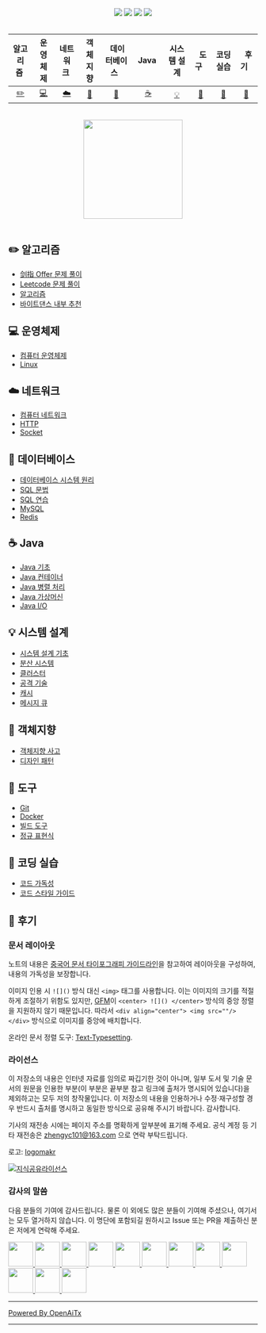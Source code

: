 <div align="center">
    <a href="https://www.cyc2018.xyz"> <img src="https://badgen.net/badge/CyC/%E5%9C%A8%E7%BA%BF%E9%98%85%E8%AF%BB?icon=sourcegraph&color=4ab8a1"></a>
    <a href="https://gitstar-ranking.com/repositories"> <img src="https://badgen.net/badge/Rank/13?icon=github&color=4ab8a1"></a>
    <a href="https://github.com/CyC2018/CS-Notes"> <img src="https://badgen.net/github/stars/CyC2018/CS-Notes?icon=github&color=4ab8a1"></a>
    <a href="https://github.com/CyC2018/CS-Notes"> <img src="https://badgen.net/github/forks/CyC2018/CS-Notes?icon=github&color=4ab8a1"></a>
    <!-- <a href="assets/download.md"> <img src="https://badgen.net/badge/OvO/%E7%A6%BB%E7%BA%BF%E4%B8%8B%E8%BD%BD?icon=telegram&color=4ab8a1"></a> -->
    <!-- <a href="assets/download.md"> <img src="https://badgen.net/badge/%e5%85%ac%e4%bc%97%e5%8f%b7/CyC2018?icon=rss&color=4ab8a1"></a> -->
</div>
<br>

| 알고리즘&nbsp; | 운영체제 | 네트워크&nbsp;|객체지향| &nbsp;데이터베이스&nbsp;&nbsp;|&nbsp;Java&nbsp;&nbsp;|시스템 설계| &nbsp;&nbsp;도구&nbsp;&nbsp; |코딩 실습| &nbsp;&nbsp;후기&nbsp;&nbsp; |
| :---: | :----: | :---: | :----: | :----: | :----: | :----: | :----: | :----: | :----: |
| [:pencil2:](#pencil2-알고리즘) | [:computer:](#computer-운영체제) | [:cloud:](#cloud-네트워크) | [:art:](#art-객체지향) | [:floppy_disk:](#floppy_disk-데이터베이스) |[:coffee:](#coffee-java)| [:bulb:](#bulb-시스템-설계) |[:wrench:](#wrench-도구)| [:watermelon:](#watermelon-코딩-실습) |[:memo:](#memo-후기)|

<br>

<div align="center">
    <img src="https://cs-notes-1256109796.cos.ap-guangzhou.myqcloud.com/githubio/LogoMakr_0zpEzN.png" width="200px">
</div>

<br>

## :pencil2: 알고리즘

- [剑指 Offer 문제 풀이](https://github.com/CyC2018/CS-Notes/blob/master/notes/剑指%20Offer%20题解%20-%20目录.md)
- [Leetcode 문제 풀이](https://github.com/CyC2018/CS-Notes/blob/master/notes/Leetcode%20题解%20-%20目录.md)
- [알고리즘](https://github.com/CyC2018/CS-Notes/blob/master/notes/算法%20-%20目录.md)
- [바이트댄스 내부 추천](assets/内推.md)

## :computer: 운영체제

- [컴퓨터 운영체제](https://github.com/CyC2018/CS-Notes/blob/master/notes/计算机操作系统%20-%20目录.md)
- [Linux](https://github.com/CyC2018/CS-Notes/blob/master/notes/Linux.md)

## :cloud: 네트워크 

- [컴퓨터 네트워크](https://github.com/CyC2018/CS-Notes/blob/master/notes/计算机网络%20-%20目录.md)
- [HTTP](https://github.com/CyC2018/CS-Notes/blob/master/notes/HTTP.md)
- [Socket](https://github.com/CyC2018/CS-Notes/blob/master/notes/Socket.md)

## :floppy_disk: 데이터베이스

- [데이터베이스 시스템 원리](https://github.com/CyC2018/CS-Notes/blob/master/notes/数据库系统原理.md)
- [SQL 문법](https://github.com/CyC2018/CS-Notes/blob/master/notes/SQL%20语法.md)
- [SQL 연습](https://github.com/CyC2018/CS-Notes/blob/master/notes/SQL%20练习.md)
- [MySQL](https://github.com/CyC2018/CS-Notes/blob/master/notes/MySQL.md)
- [Redis](https://github.com/CyC2018/CS-Notes/blob/master/notes/Redis.md)

## :coffee: Java

- [Java 기초](https://github.com/CyC2018/CS-Notes/blob/master/notes/Java%20基础.md)
- [Java 컨테이너](https://github.com/CyC2018/CS-Notes/blob/master/notes/Java%20容器.md)
- [Java 병렬 처리](https://github.com/CyC2018/CS-Notes/blob/master/notes/Java%20并发.md)
- [Java 가상머신](https://github.com/CyC2018/CS-Notes/blob/master/notes/Java%20虚拟机.md)
- [Java I/O](https://github.com/CyC2018/CS-Notes/blob/master/notes/Java%20IO.md)

## :bulb: 시스템 설계 

- [시스템 설계 기초](https://github.com/CyC2018/CS-Notes/blob/master/notes/系统设计基础.md)
- [분산 시스템](https://github.com/CyC2018/CS-Notes/blob/master/notes/分布式.md)
- [클러스터](https://github.com/CyC2018/CS-Notes/blob/master/notes/集群.md)
- [공격 기술](https://github.com/CyC2018/CS-Notes/blob/master/notes/攻击技术.md)
- [캐시](https://github.com/CyC2018/CS-Notes/blob/master/notes/缓存.md)
- [메시지 큐](https://github.com/CyC2018/CS-Notes/blob/master/notes/消息队列.md)

## :art: 객체지향

- [객체지향 사고](https://github.com/CyC2018/CS-Notes/blob/master/notes/面向对象思想.md)
- [디자인 패턴](https://github.com/CyC2018/CS-Notes/blob/master/notes/设计模式%20-%20目录.md)

## :wrench: 도구 

- [Git](https://github.com/CyC2018/CS-Notes/blob/master/notes/Git.md)
- [Docker](https://github.com/CyC2018/CS-Notes/blob/master/notes/Docker.md)
- [빌드 도구](https://github.com/CyC2018/CS-Notes/blob/master/notes/构建工具.md)
- [정규 표현식](https://github.com/CyC2018/CS-Notes/blob/master/notes/正则表达式.md)

## :watermelon: 코딩 실습 

- [코드 가독성](https://github.com/CyC2018/CS-Notes/blob/master/notes/代码可读性.md)
- [코드 스타일 가이드](https://github.com/CyC2018/CS-Notes/blob/master/notes/代码风格规范.md)

## :memo: 후기

### 문서 레이아웃

노트의 내용은 [중국어 문서 타이포그래피 가이드라인](https://github.com/sparanoid/chinese-copywriting-guidelines/blob/master/README.zh-CN.md)을 참고하여 레이아웃을 구성하여, 내용의 가독성을 보장합니다.

이미지 인용 시 `![]()` 방식 대신 `<img>` 태그를 사용합니다. 이는 이미지의 크기를 적절하게 조절하기 위함도 있지만, [GFM](https://github.github.com/gfm/)이 `<center> ![]() </center>` 방식의 중앙 정렬을 지원하지 않기 때문입니다. 따라서 `<div align="center"> <img src=""/> </div>` 방식으로 이미지를 중앙에 배치합니다.

온라인 문서 정렬 도구: [Text-Typesetting](https://github.com/CyC2018/Text-Typesetting).

### 라이선스

이 저장소의 내용은 인터넷 자료를 임의로 짜깁기한 것이 아니며, 일부 도서 및 기술 문서의 원문을 인용한 부분(이 부분은 끝부분 참고 링크에 출처가 명시되어 있습니다)을 제외하고는 모두 저의 창작물입니다. 이 저장소의 내용을 인용하거나 수정·재구성할 경우 반드시 출처를 명시하고 동일한 방식으로 공유해 주시기 바랍니다. 감사합니다.

기사의 재전송 시에는 페이지 주소를 명확하게 앞부분에 표기해 주세요. 공식 계정 등 기타 재전송은 zhengyc101@163.com 으로 연락 부탁드립니다.

로고: [logomakr](https://logomakr.com/)

<a rel="license" href="http://creativecommons.org/licenses/by-nc-sa/4.0/"><img alt="지식공유라이선스" style="border-width:0" src="https://i.creativecommons.org/l/by-nc-sa/4.0/88x31.png" /></a>

### 감사의 말씀

다음 분들의 기여에 감사드립니다. 물론 이 외에도 많은 분들이 기여해 주셨으나, 여기서는 모두 열거하지 않습니다. 이 명단에 포함되길 원하시고 Issue 또는 PR을 제출하신 분은 저에게 연락해 주세요.

<a href="https://github.com/linw7">
    <img src="https://avatars3.githubusercontent.com/u/21679154?s=400&v=4" width="50px">
</a> 
<a href="https://github.com/g10guang">
    <img src="https://avatars1.githubusercontent.com/u/18458140?s=400&v=4" width="50px">
</a>
<a href="https://github.com/Sctwang">
    <img src="https://avatars3.githubusercontent.com/u/33345444?s=400&v=4" width="50px">
</a> 
<a href="https://github.com/ResolveWang">
    <img src="https://avatars1.githubusercontent.com/u/8018776?s=400&v=4" width="50px">
</a>
<a href="https://github.com/crossoverJie">
    <img src="https://avatars1.githubusercontent.com/u/15684156?s=400&v=4" width="50px">
</a> 
<a href="https://github.com/jy03078584">
    <img src="https://avatars2.githubusercontent.com/u/7719370?s=400&v=4" width="50px">
</a>
<a href="https://github.com/kwongtailau">
    <img src="https://avatars0.githubusercontent.com/u/22954582?s=400&v=4" width="50px">
</a>
<a href="https://github.com/xiangflight">
    <img src="https://avatars2.githubusercontent.com/u/10072416?s=400&v=4" width="50px">
</a>
<a href="https://github.com/mafulong">
    <img src="https://avatars1.githubusercontent.com/u/24795000?s=400&v=4" width="50px">
</a>
<a href="https://github.com/yanglbme">
    <img src="https://avatars1.githubusercontent.com/u/21008209?s=400&v=4" width="50px">
</a>
<a href="https://github.com/OOCZC">
    <img src="https://avatars1.githubusercontent.com/u/11623828?s=400&v=4" width="50px">
</a>
<a href="https://github.com/5renyuebing">
    <img src="https://avatars1.githubusercontent.com/u/32872430?s=400&v=4" width="50px">
</a>

---

[Powered By OpenAiTx](https://github.com/OpenAiTx/OpenAiTx)

---